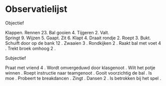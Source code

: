 # Observatielijst
 Objectief 

Klappen.
Rennen 23. 
Bal gooien 4. 
Tijgeren 2.
Valt.  
Springt 9. 
Wijzen 5.
Gaapt. 
Zit 6. 
Klapt 4. 
Draait rondje 2. 
Roept 3. 
Bukt. 
Schuift door op de bank 12 .
Zwaaien 3 .
Rondkijken 2 .
Raakt bal met voet 4 .
Trekt broek omhoog 2 .

Subjectief 

Praat met vriend 4 .
Wordt omvergeduwd door klasgenoot .
Wilt het potje winnen .
Roept instructie naar teamgenoot .
Gooit voorzichtig de bal .
Is moe .
Probeert te breakdancen .
Zingt .
Dansen 2 .
Is betrokken bij het spel .
